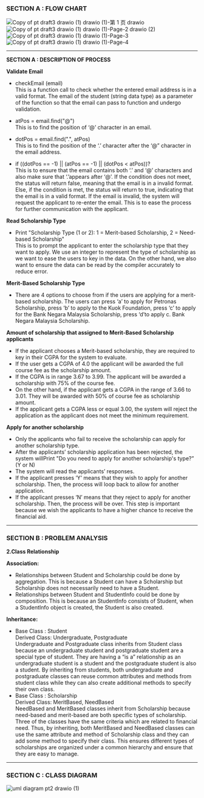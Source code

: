 ### SECTION A : FLOW CHART


![Copy of pt draft3 drawio (1) drawio (1)-第 1 页 drawio](https://github.com/jjn7702/SECJ1023-PT2/assets/152403691/379aeef1-56ae-4778-824c-5d8cf9c7e312)
![Copy of pt draft3 drawio (1) drawio (1)-Page-2 drawio (2)](https://github.com/jjn7702/SECJ1023-PT2/assets/152403691/90c1bfc4-e8cd-492d-9387-78e5fe8a34c4)
![Copy of pt draft3 drawio (1) drawio (1)-Page-3](https://github.com/jjn7702/SECJ1023-PT2/assets/152403691/37079d25-fe5d-495c-a20c-f59c4e3bc5c8)
![Copy of pt draft3 drawio (1) drawio (1)-Page-4](https://github.com/jjn7702/SECJ1023-PT2/assets/152403691/1edc8533-87fd-4f28-b18b-e978a890c350)

---
**SECTION A : DESCRIPTION OF PROCESS**

**Validate Email**
<ul>
<li>checkEmail (email)</li>
This is a function call to check whether the entered email address is in a valid format. The email of the student (string data type)  as a parameter of the function so that the email can pass to function and undergo validation.
  </ul>
  <ul>
<li>atPos = email.find("@")</li>
This is to find the position of ‘@’ character in an email.
    </ul>
    <ul>
<li>dotPos = email.find(".", atPos)</li>
This is to find the position of the ‘.’ character after the ‘@” character in the email address.
      </ul>
      <ul>
<li>if ((dotPos == -1) || (atPos == -1) || (dotPos < atPos))? </li>
This is to ensure that the email contains both ‘.’ and ‘@’ characters and also make sure that ‘.’appears after ‘@’. If the condition does not meet, the status will return false, meaning that the email is in a invalid format. Else, if the condition is met, the status will return to true, indicating that the email is in a valid format.  If the email is invalid, the system will request the applicant to re-enter the email. This is to ease the process for further communication with the applicant. 
</ul>

**Read Scholarship Type**
<ul>
<li>Print "Scholarship Type (1 or 2): 1 = Merit-based Scholarship, 2 = Need-based Scholarship"</li>
This is to prompt the applicant to enter the scholarship type that they want to apply. We use an integer to represent the type of scholarship as we want to ease the users to key in the data. On the other hand, we also want to ensure the data can be read by the compiler accurately to reduce error.
</ul>

  
**Merit-Based Scholarship Type**
<ul>
<li>There are 4 options to choose from if the users are applying for a merit-based scholarship. The users can press ‘a’ to apply for Petronas Scholarship, press  ‘b’ to apply to the Kuok Foundation, press ‘c’ to apply for the Bank Negara Malaysia Scholarship, press ‘d’to apply c. Bank Negara Malaysia Scholarship.</li>
</ul>

  
**Amount of scholarship that assigned to Merit-Based Scholarship applicants**
<ul>
 <li>If the applicant chooses a Merit-based scholarship, they are required to key in their CGPA for the system to evaluate.</li> 
<li>If the user gets a CGPA of 4.0 the applicant will be awarded the full course fee as the scholarship amount.</li> 
<li>If the CGPA is in range 3.67 to 3.99. The applicant will be awarded a scholarship with 75% of the course fee.</li> 
<li>On the other hand, if the applicant gets a CGPA in the range of 3.66 to 3.01. They will be awarded with 50% of course fee as scholarship amount. </li>
<li>If the applicant gets a CGPA less or equal 3.00, the system will reject the application as the applicant does not meet the minimum requirement. </li>
</ul>

  
**Apply for another scholarship**
<ul>
<li>Only the applicants who fail to receive the scholarship can apply for another scholarship type.</li> 
<li>After the applicants’ scholarship application has been rejected, the system willPrint "Do you need to apply for another scholarship's type?” (Y or N)</li>
<li>The system will read the applicants’ responses. </li>
<li>If the applicant presses ‘Y’ means that they wish to apply for another scholarship. Then, the process will loop back to allow for another application. </li>
<li>If the applicant presses ‘N’ means that they reject to apply for another scholarship. Then, the process will be over. This step is important because we wish the applicants to have a higher chance to receive the financial aid. </li>
</ul>


---
### SECTION B : PROBLEM ANALYSIS
**2.Class Relationship**

**Association:** <p align="justify">
   - Relationships between Student and Scholarship could be done by aggregation. This is because a Student can have a Scholarship but Scholarship does not necessarily need to have a Student. 
   - Relationships between Student and StudentInfo could be done by composition. This is because an StudentInfo consists of Student, when a StudentInfo object is created, the Student is also created.
</p>

**Inheritance:** <p align="justify">
   - Base Class : Student  
     Derived Class: Undergraduate, Postgraduate  
     Undergraduate and Postgraduate class inherits from Student class because an undergraduate student and postgraduate student are a special type of student. They are having a  “is a” relationship as an undergraduate student is a student and the postgraduate student is also a student. By inheriting from students, both undergraduate and postgraduate classes can reuse common attributes and methods from student class while they can also create additional methods to specify their own class.
   - Base Class : Scholarship  
       Derived Class: MeritBased, NeedBased  
       NeedBased and MeritBased classes inherit from Scholarship because need-based and merit-based are both specific types of scholarship. Three of the classes have the same criteria which are related to financial need. Thus, by inheriting, both MeritBased and NeedBased classes can use the same attribute and method of Scholarship class and they can add some method to specify their class. This ensures different types of scholarships are organized under a common hierarchy and ensure that they are easy to manage.


</p>















---
### SECTION C : CLASS DIAGRAM
![uml diagram pt2 drawio (1)](https://github.com/jjn7702/SECJ1023-PT2/assets/148684518/6e5e6d88-a8d3-4509-8bf6-cf9441d714f0)

